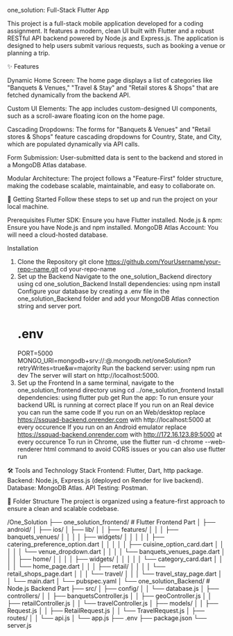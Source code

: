 one_solution: Full-Stack Flutter App

This project is a full-stack mobile application developed for a coding assignment. It features a modern, clean UI built with Flutter and a robust RESTful API backend powered by Node.js and Express.js. The application is designed to help users submit various requests, such as booking a venue or planning a trip.

✨ Features

Dynamic Home Screen: The home page displays a list of categories like "Banquets & Venues," "Travel & Stay" and "Retail stores & Shops" that are fetched dynamically from the backend API.

Custom UI Elements: The app includes custom-designed UI components, such as a scroll-aware floating icon on the home page.

Cascading Dropdowns: The forms for "Banquets & Venues" and "Retail stores & Shops" feature cascading dropdowns for Country, State, and City, which are populated dynamically via API calls.

Form Submission: User-submitted data is sent to the backend and stored in a MongoDB Atlas database.

Modular Architecture: The project follows a "Feature-First" folder structure, making the codebase scalable, maintainable, and easy to collaborate on.

🚀 Getting Started
Follow these steps to set up and run the project on your local machine.

 Prerequisites
 Flutter SDK: Ensure you have Flutter installed.
 Node.js & npm: Ensure you have Node.js and npm installed.
 MongoDB Atlas Account: You will need a cloud-hosted database.

 Installation
 1. Clone the Repository
     git clone https://github.com/YourUsername/your-repo-name.git
     cd your-repo-name
 2. Set up the Backend
     Navigate to the one_solution_Backend directory using cd one_solution_Backend
     Install dependencies: using npm install
     Configure your database by creating a .env file in the one_solution_Backend folder and add your MongoDB Atlas connection string and server port.
     # .env
     PORT=5000
     MONGO_URI=mongodb+srv://<username>:<password>@<cluster-name>.mongodb.net/oneSolution?retryWrites=true&w=majority
     Run the backend server: using npm run dev
   The server will start on http://localhost:5000.
 3. Set up the Frontend
    In a same  terminal, navigate to the one_solution_frontend directory using cd ../one_solution_frontend
    Install dependencies: using flutter pub get
    Run the app:
     To run ensure your backend URL is running at correct place
       If you  run on an Real device you can run the same code
       If you  run on an Web/desktop replace https://ssquad-backend.onrender.com with http://localhost:5000 at every occurence
       If you  run on an Android emulator replace https://ssquad-backend.onrender.com with http://172.16.123.89:5000 at every occurence
     To run in Chrome, use the flutter run -d chrome --web-renderer html command to avoid CORS issues or you can also use flutter run

🛠️ Tools and Technology Stack
    Frontend: Flutter, Dart, http package.
    Backend: Node.js, Express.js (deployed on Render for live backend).
    Database: MongoDB Atlas.
    API Testing: Postman.

📂 Folder Structure
The project is organized using a feature-first approach to ensure a clean and scalable codebase.

/One_Solution
├── one_solution_frontend/                  # Flutter Frontend Part
│   ├── android/
│   ├── ios/
│   ├── lib/
│   │   ├── features/
│   │   │   ├── banquets_venues/
│   │   │   │   ├── widgets/
│   │   │   │   │   ├── catering_preference_option.dart
│   │   │   │   │   ├── cuisine_option_card.dart
│   │   │   │   │   └── venue_dropdown.dart
│   │   │   │   └── banquets_venues_page.dart
│   │   │   ├── home/
│   │   │   │   ├── widgets/
│   │   │   │   │   └── category_card.dart
│   │   │   │   └── home_page.dart
│   │   │   ├── retail/
│   │   │   │   └── retail_shops_page.dart
│   │   │   └── travel/
│   │   │       └── travel_stay_page.dart
│   │   └── main.dart
│   └── pubspec.yaml
│
└── one_solution_Backend/          # Node.js Backend Part
    ├── src/
    │   ├── config/
    │   │   └── database.js
    │   ├── controllers/
    │   │   ├── banquetsController.js
    │   │   ├── geoController.js
    │   │   ├── retailController.js
    │   │   └── travelController.js
    │   ├── models/
    │   │   ├── Request.js
    │   │   ├── RetailRequest.js
    │   │   └── TravelRequest.js
    │   ├── routes/
    │   │   └── api.js
    │   └── app.js
    ├── .env
    ├── package.json
    └── server.js
